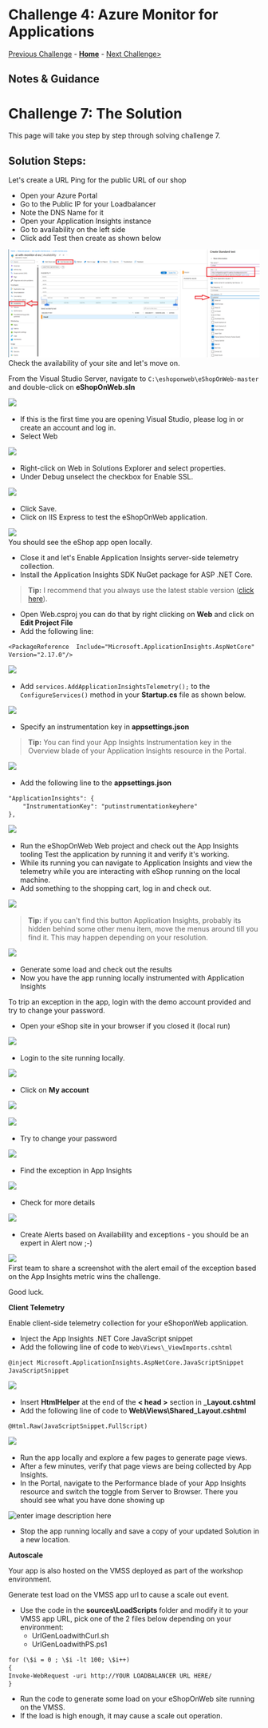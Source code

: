 # Challenge 4: Azure Monitor for Applications

[Previous Challenge](./03-Azure-Monitor-For-Virtual-Machines.md) - **[Home](../README.md)** - [Next Challenge>](./05-Azure-Monitor-For-Containers.md)

## Notes & Guidance

# Challenge 7: The Solution
This page will take you step by step through solving challenge 7.

## Solution Steps:
Let's create a URL Ping for the public URL of our shop
- Open your Azure Portal
- Go to the Public IP for your Loadbalancer
- Note the DNS Name for it
- Open your Application Insights instance
- Go to availability on the left side
- Click add Test then create as shown below  

![](../Images/04-01-urlping.png)
Check the availability of your site and let's move on.

From the Visual Studio Server, navigate to
`C:\eshoponweb\eShopOnWeb-master` and double-click on **eShopOnWeb.sln**  
  
![](https://github.com/msghaleb/AzureMonitorHackathon/raw/master/images/image51.png)  
- If this is the first time you are opening Visual Studio, please log in or create an account and log in.
- Select Web  

![](https://github.com/msghaleb/AzureMonitorHackathon/raw/master/images/image52.png)  
- Right-click on Web in Solutions Explorer and select properties. 
- Under Debug unselect the checkbox for Enable SSL.
  
![](https://github.com/msghaleb/AzureMonitorHackathon/raw/master/images/image53.png)  
- Click Save.
- Click on IIS Express to test the eShopOnWeb application.  

![](https://github.com/msghaleb/AzureMonitorHackathon/raw/master/images/image54.jpeg)  
You should see the eShop app open locally. 
- Close it and let's Enable Application Insights server-side telemetry collection.
- Install the Application Insights SDK NuGet package for ASP .NET Core. 

>**Tip:** I recommend that you always use the latest stable version ([click here](https://www.nuget.org/packages/Microsoft.ApplicationInsights.AspNetCore)).   

- Open Web.csproj you can do that by right clicking on **Web** and click on **Edit Project File**
- Add the following line:
```
<PackageReference  Include="Microsoft.ApplicationInsights.AspNetCore" Version="2.17.0"/>
```    
![](https://github.com/msghaleb/AzureMonitorHackathon/raw/master/images/image55.png)    
- Add `services.AddApplicationInsightsTelemetry();` to the `ConfigureServices()` method in your **Startup.cs** file as shown below.    

![](https://github.com/msghaleb/AzureMonitorHackathon/raw/master/images/image56.png)    
- Specify an instrumentation key in **appsettings.json**  

>**Tip:** You can find your App Insights Instrumentation key in the Overview blade of your Application Insights resource in the Portal.    

![](https://github.com/msghaleb/AzureMonitorHackathon/raw/master/images/image57.png)    
- Add the following line to the **appsettings.json**
```
"ApplicationInsights": {  
	"InstrumentationKey": "putinstrumentationkeyhere"  
},  
```  

![](https://github.com/msghaleb/AzureMonitorHackathon/raw/master/images/image58.png)  
- Run the eShopOnWeb Web project and check out the App Insights tooling Test the application by running it and verify it's working.
- While its running you can navigate to Application Insights and view the telemetry while you are interacting with eShop running on the local machine. 
- Add something to the shopping cart, log in and check out.  



![](https://github.com/msghaleb/AzureMonitorHackathon/raw/master/images/image59.png)  
>**Tip:** if you can't find this button Application Insights, probably its hidden behind some other menu item, move the menus around till you find it. This may happen depending on your resolution.    
  
![](https://github.com/msghaleb/AzureMonitorHackathon/raw/master/images/image60.png)  
- Generate some load and check out the results
- Now you have the app running locally instrumented with Application Insights

To trip an exception in the app, login with the demo account provided and try to change your password.
- Open your eShop site in your browser if you closed it (local run)   

![](https://github.com/msghaleb/AzureMonitorHackathon/raw/master/images/image61.png)  
- Login to the site running locally. 
  
![](https://github.com/msghaleb/AzureMonitorHackathon/raw/master/images/image62.png)    
 - Click on **My account**

![](https://github.com/msghaleb/AzureMonitorHackathon/raw/master/images/image63.png)  

![](https://github.com/msghaleb/AzureMonitorHackathon/raw/master/images/image64.png)  
- Try to change your password  

![](https://github.com/msghaleb/AzureMonitorHackathon/raw/master/images/image65.png)  
- Find the exception in App Insights  

![](https://github.com/msghaleb/AzureMonitorHackathon/raw/master/images/image66.png)  
- Check for more details

![](https://github.com/msghaleb/AzureMonitorHackathon/raw/master/images/image67.png)  
- Create Alerts based on Availability and exceptions - you should be an expert in Alert now ;-)

![](https://github.com/msghaleb/AzureMonitorHackathon/raw/master/images/image68.png)  
First team to share a screenshot with the alert email of the exception based on the App Insights metric wins the challenge.  

Good luck.  

**Client Telemetry**

Enable client-side telemetry collection for your eShoponWeb application.  
- Inject the App Insights .NET Core JavaScript snippet
- Add the following line of code to `Web\Views\_ViewImports.cshtml`
```
@inject Microsoft.ApplicationInsights.AspNetCore.JavaScriptSnippet JavaScriptSnippet
```   
   
![](https://github.com/msghaleb/AzureMonitorHackathon/raw/master/images/image69.png)    
- Insert **HtmlHelper** at the end of the **< head >** section in **_Layout.cshtml**
- Add the following line of code to **Web\Views\Shared\_Layout.cshtml**
```
@Html.Raw(JavaScriptSnippet.FullScript)
```
  
![](https://github.com/msghaleb/AzureMonitorHackathon/raw/master/images/image70.png)  
- Run the app locally and explore a few pages to generate page views.
- After a few minutes, verify that page views are being collected by App Insights.
- In the Portal, navigate to the Performance blade of your App Insights resource and switch the toggle from Server to Browser. There you should see what you have done showing up

![enter image description here](https://github.com/msghaleb/AzureMonitorHackathon/raw/master/images/image70_2.png)  
- Stop the app running locally and save a copy of your updated Solution in a new location.

**Autoscale**

Your app is also hosted on the VMSS deployed as part of the workshop environment. 

Generate test load on the VMSS app url to cause a scale out event.

- Use the code in the **sources\LoadScripts** folder and modify it to your VMSS app URL, pick one of the 2 files below depending on your environment:
	- UrlGenLoadwithCurl.sh
	- UrlGenLoadwithPS.ps1
 
```
for (\$i = 0 ; \$i -lt 100; \$i++)
{
Invoke-WebRequest -uri http://YOUR LOADBALANCER URL HERE/
}
```

- Run the code to generate some load on your eShopOnWeb site running on the VMSS. 
- If the load is high enough, it may cause a scale out operation.  
